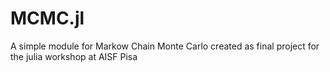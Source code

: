 # MCMC.jl
A simple module for Markow Chain Monte Carlo created as final project for the julia workshop at AISF Pisa
